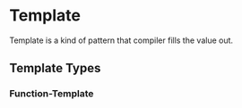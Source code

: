 # Template

Template is a kind of pattern that compiler fills the value out.

## Template Types

### Function-Template
